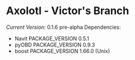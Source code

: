 # Axolotl - Victor's Branch
*Current Version:* 0.1.6 pre-alpha
Dependencies:
- Navit PACKAGE_VERSION 0.5.1
- pyOBD PACKAGE_VERSION 0.9.3
- boost PACKAGE_VERSION 1.66.0 (Unix)
